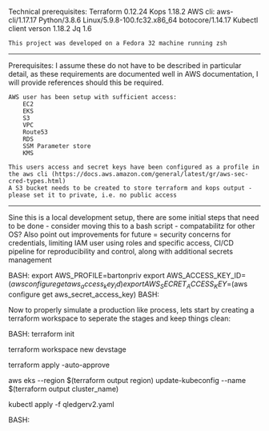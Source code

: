 Technical prerequisites:
    Terraform 0.12.24
    Kops 1.18.2
    AWS cli: aws-cli/1.17.17 Python/3.8.6 Linux/5.9.8-100.fc32.x86_64 botocore/1.14.17
    Kubectl client verson 1.18.2
    Jq 1.6

    This project was developed on a Fedora 32 machine running zsh

    
-----------------------------------------------------------------

Prerequisites: I assume these do not have to be described in particular detail, as these requirements are documented well in AWS documentation, I will provide references should this be required.

    AWS user has been setup with sufficient access:
        EC2
        EKS
        S3
        VPC
        Route53
        RDS
        SSM Parameter store
        KMS

    This users access and secret keys have been configured as a profile in the aws cli (https://docs.aws.amazon.com/general/latest/gr/aws-sec-cred-types.html)
    A S3 bucket needs to be created to store terraform and kops output - please set it to private, i.e. no public access

-----------------------------------------------------------------

Sine this is a local development setup, there are some initial steps that need to be done - consider moving this to a bash script - compatabilitz for other OS? Also point out improvements 
for future = security concerns for credentials, limiting IAM user using roles and specific access, CI/CD pipeline for reproducibility and control, along with additional secrets management

BASH:
export AWS_PROFILE=bartonpriv
export AWS_ACCESS_KEY_ID=$(aws configure get aws_access_key_id)
export AWS_SECRET_ACCESS_KEY=$(aws configure get aws_secret_access_key)
BASH:

Now to properly simulate a production like process, lets start by creating a terraform workspace to seperate the stages and keep things clean:

BASH:
terraform init

terraform workspace new devstage

terraform apply -auto-approve

aws eks --region $(terraform output region) update-kubeconfig --name $(terraform output cluster_name)

kubectl apply -f qledgerv2.yaml



BASH:
